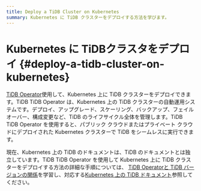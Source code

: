 ```yaml
---
title: Deploy a TiDB Cluster on Kubernetes
summary: Kubernetes に TiDB クラスターをデプロイする方法を学びます。
---
```


# Kubernetes に TiDBクラスタをデプロイ {#deploy-a-tidb-cluster-on-kubernetes}

[TiDB Operator](https://github.com/pingcap/tidb-operator)使用して、Kubernetes 上に TiDB クラスターをデプロイできます。TiDB TiDB Operator は、Kubernetes 上の TiDB クラスターの自動運用システムです。デプロイ、アップグレード、スケーリング、バックアップ、フェイルオーバー、構成変更など、TiDB のライフサイクル全体を管理します。TiDB TiDB Operator を使用すると、パブリック クラウドまたはプライベート クラウドにデプロイされた Kubernetes クラスターで TiDB をシームレスに実行できます。

現在、Kubernetes 上の TiDB のドキュメントは、TiDB のドキュメントとは独立しています。TiDB TiDB Operator を使用して Kubernetes 上に TiDB クラスターをデプロイする方法の詳細な手順については、 [TiDB Operatorと TiDB バージョンの関係](https://docs.pingcap.com/tidb-in-kubernetes/stable/tidb-operator-overview)を学習し、対応する[Kubernetes 上の TiDB ドキュメント](https://docs.pingcap.com/tidb-in-kubernetes/stable/)参照してください。
